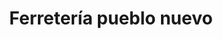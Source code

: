 ---
title: "Ferretería pueblo nuevo"
url: /san-cristobal/ferreteria-pueblo-nuevo/
shop: Eisenwaren
---